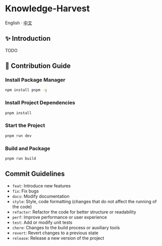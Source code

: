 # Knowledge-Harvest

English · [中文](./README-zh_CN.md)

## ✨ Introduction
TODO

## 🤝 Contribution Guide

### Install Package Manager
```sh
npm install pnpm -g
```

### Install Project Dependencies
```sh
pnpm install
```

### Start the Project
```sh
pnpm run dev
```

### Build and Package
```sh
pnpm run build
```

## Commit Guidelines
- `feat`: Introduce new features
- `fix`: Fix bugs
- `docs`: Modify documentation
- `style`: Style, code formatting (changes that do not affect the running of the code)
- `refactor`: Refactor the code for better structure or readability
- `perf`: Improve performance or user experience
- `test`: Add or modify unit tests
- `chore`: Changes to the build process or auxiliary tools
- `revert`: Revert changes to a previous state
- `release`: Release a new version of the project